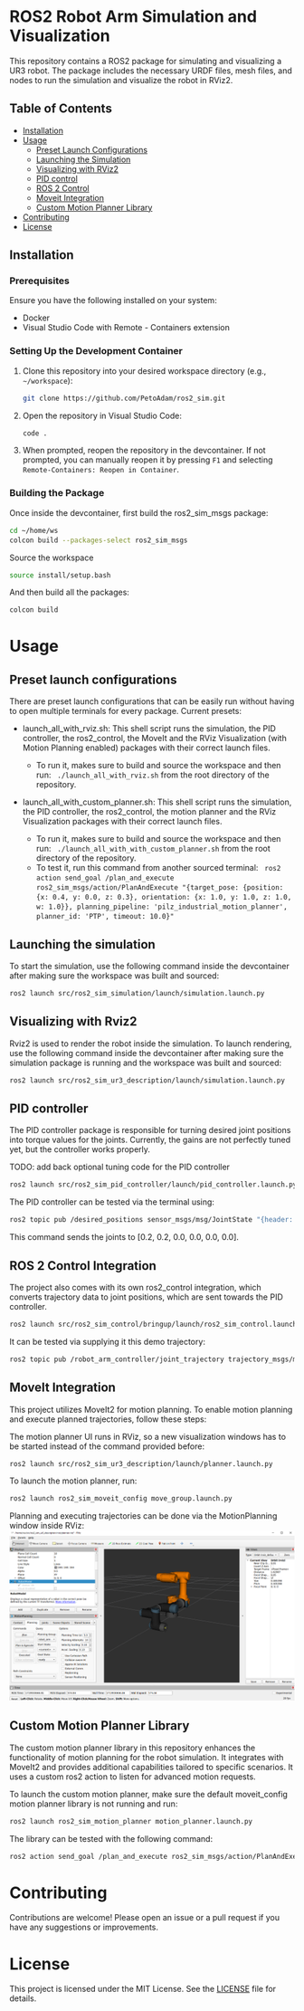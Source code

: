 # ROS2 Robot Arm Simulation and Visualization

This repository contains a ROS2 package for simulating and visualizing a UR3 robot. The package includes the necessary URDF files, mesh files, and nodes to run the simulation and visualize the robot in RViz2.

## Table of Contents

- [Installation](#installation)
- [Usage](#usage)
  - [Preset Launch Configurations](#preset-launch-configurations)
  - [Launching the Simulation](#launching-the-simulation)
  - [Visualizing with RViz2](#visualizing-with-rviz2)
  - [PID control](#pid-controller)
  - [ROS 2 Control](#ros-2-control-integration)
  - [Moveit Integration](#moveit-integration)
  - [Custom Motion Planner Library](#custom-motion-planner-library)
- [Contributing](#contributing)
- [License](#license)

## Installation

### Prerequisites

Ensure you have the following installed on your system:

- Docker
- Visual Studio Code with Remote - Containers extension

### Setting Up the Development Container

1. Clone this repository into your desired workspace directory (e.g., `~/workspace`):

    ```bash
    git clone https://github.com/PetoAdam/ros2_sim.git
    ```

2. Open the repository in Visual Studio Code:

    ```bash
    code .
    ```

3. When prompted, reopen the repository in the devcontainer. If not prompted, you can manually reopen it by pressing `F1` and selecting `Remote-Containers: Reopen in Container`.

### Building the Package

Once inside the devcontainer, first build the ros2_sim_msgs package:

```bash
cd ~/home/ws
colcon build --packages-select ros2_sim_msgs
```

Source the workspace
```bash
source install/setup.bash
```

And then build all the packages:
```bash
colcon build
```

# Usage

## Preset launch configurations

There are preset launch configurations that can be easily run without having to open multiple terminals for every package. Current presets:
 - launch_all_with_rviz.sh: This shell script runs the simulation, the PID controller, the ros2_control, the MoveIt and the RViz Visualization (with Motion Planning enabled) packages with their correct launch files.

    + To run it, makes sure to build and source the workspace and then run: ```
    ./launch_all_with_rviz.sh``` from the root directory of the repository.

  - launch_all_with_custom_planner.sh: This shell script runs the simulation, the PID controller, the ros2_control, the motion planner and the RViz Visualization packages with their correct launch files.

    + To run it, makes sure to build and source the workspace and then run: ```
    ./launch_all_with_with_custom_planner.sh``` from the root directory of the repository.
    + To test it, run this command from another sourced terminal: ```
    ros2 action send_goal /plan_and_execute ros2_sim_msgs/action/PlanAndExecute "{target_pose: {position: {x: 0.4, y: 0.0, z: 0.3}, orientation: {x: 1.0, y: 1.0, z: 1.0, w: 1.0}}, planning_pipeline: 'pilz_industrial_motion_planner', planner_id: 'PTP', timeout: 10.0}"```

## Launching the simulation

To start the simulation, use the following command inside the devcontainer after making sure the workspace was built and sourced:

```bash
ros2 launch src/ros2_sim_simulation/launch/simulation.launch.py
```

## Visualizing with Rviz2

Rviz2 is used to render the robot inside the simulation. To launch rendering, use the following command inside the devcontainer after making sure the simulation package is running and the workspace was built and sourced:

```bash
ros2 launch src/ros2_sim_ur3_description/launch/simulation.launch.py
```

## PID controller

The PID controller package is responsible for turning desired joint positions into torque values for the joints. Currently, the gains are not perfectly tuned yet, but the controller works properly.

TODO: add back optional tuning code for the PID controller

```bash
ros2 launch src/ros2_sim_pid_controller/launch/pid_controller.launch.py
```

The PID controller can be tested via the terminal using:

```bash
ros2 topic pub /desired_positions sensor_msgs/msg/JointState "{header: {stamp: {sec: 0, nanosec: 0}}, name: [shoulder_pan_joint', 'shoulder_lift_joint', 'elbow_joint', 'wrist_1_joint', 'wrist_2_joint', 'wrist_3_joint'], position: [0.2, 0.2, 0.0, 0.0, 0.0, 0.0]}"
```

This command sends the joints to [0.2, 0.2, 0.0, 0.0, 0.0, 0.0].

## ROS 2 Control Integration

The project also comes with its own ros2_control integration, which converts trajectory data to joint positions, which are sent towards the PID controller.

```bash
ros2 launch src/ros2_sim_control/bringup/launch/ros2_sim_control.launch.py 
```

It can be tested via supplying it this demo trajectory:

```bash
ros2 topic pub /robot_arm_controller/joint_trajectory trajectory_msgs/msg/JointTrajectory "{header: {stamp: {sec: 0, nanosec: 0}, frame_id: base_link}, joint_names: ['shoulder_pan_joint', 'shoulder_lift_joint', 'elbow_joint', 'wrist_1_joint', 'wrist_2_joint', 'wrist_3_joint'], points: [{positions: [0, 0, 0, 0, 0, 0], velocities: [], accelerations: [], effort: [], time_from_start: {sec: 0, nanosec: 0}}, {positions: [0.8, 0.8, 0, 0, 0, 0], velocities: [], accelerations: [], effort: [], time_from_start: {sec: 3, nanosec: 0}}, {positions: [0, 0, 0, 0, 0, 0], velocities: [], accelerations: [], effort: [], time_from_start: {sec: 6, nanosec: 0}}]}" --once
```

## MoveIt Integration

This project utilizes MoveIt2 for motion planning. To enable motion planning and execute planned trajectories, follow these steps:

The motion planner UI runs in RViz, so a new visualization windows has to be started instead of the command provided before:

```bash
ros2 launch src/ros2_sim_ur3_description/launch/planner.launch.py
```

To launch the motion planner, run:

```bash
ros2 launch ros2_sim_moveit_config move_group.launch.py
```

Planning and executing trajectories can be done via the MotionPlanning window inside RViz:
![rviz.png](resources/images/rviz.png)

## Custom Motion Planner Library

The custom motion planner library in this repository enhances the functionality of motion planning for the robot simulation. It integrates with MoveIt2 and provides additional capabilities tailored to specific scenarios. It uses a custom ros2 action to listen for advanced motion requests.

To launch the custom motion planner, make sure the default moveit_config motion planner library is not running and run:

```bash
ros2 launch ros2_sim_motion_planner motion_planner.launch.py
```

The library can be tested with the following command:

```bash
ros2 action send_goal /plan_and_execute ros2_sim_msgs/action/PlanAndExecute "{target_pose: {position: {x: 0.4, y: 0.0, z: 0.3}, orientation: {x: 1.0, y: 1.0, z: 1.0, w: 1.0}}, planning_pipeline: 'pilz_industrial_motion_planner', planner_id: 'PTP', timeout: 10.0}"
```

# Contributing

Contributions are welcome! Please open an issue or a pull request if you have any suggestions or improvements.

# License

This project is licensed under the MIT License. See the [LICENSE](LICENSE) file for details.